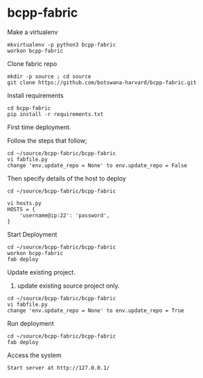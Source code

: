 # bcpp-fabric

Make a virtualenv 
```
mkvirtualenv -p python3 bcpp-fabric
workon bcpp-fabric
```
Clone fabric repo

```
mkdir -p source ; cd source
git clone https://github.com/botswana-harvard/bcpp-fabric.git
```
Install requirements

```
cd bcpp-fabric
pip install -r requirements.txt
```

First time deployment.

Follow the steps that follow;

```
cd ~/source/bcpp-fabric/bcpp-fabric
vi fabfile.py 
change 'env.update_repo = None' to env.update_repo = False
```

Then specify details of the host to deploy

```
cd ~/source/bcpp-fabric/bcpp-fabric

vi hosts.py
HOSTS = {
    'username@ip:22': 'password',
}

```
Start Deployment

```
cd ~/source/bcpp-fabric/bcpp-fabric
workon bcpp-fabric
fab deploy

```


Update existing project.

1. update existing source project only.

```
cd ~/source/bcpp-fabric/bcpp-fabric
vi fabfile.py 
change 'env.update_repo = None' to env.update_repo = True
```
Run deployment
```
cd ~/source/bcpp-fabric/bcpp-fabric
fab deploy

```

Access the system

```
Start server at http://127.0.0.1/
```
